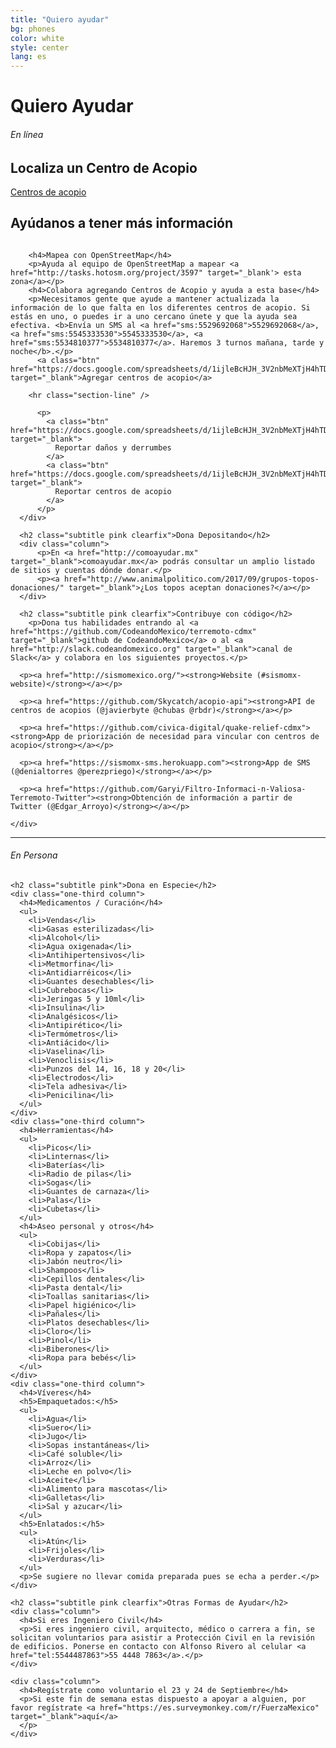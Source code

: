 ```yaml
---
title: "Quiero ayudar"
bg: phones
color: white
style: center
lang: es
---
```

<div class="row">
  <div class="row">
    <h1 class="title">Quiero <span class="black">Ayudar</span></h1>
  </div>

  <h6 class="categoria"> En línea </h6>
  <div class="en-linea">

  <p>
  <h2 class="subtitle pink">Localiza un Centro de Acopio</h2>
  <a class="btn" href="https://docs.google.com/spreadsheets/d/1ijleBcHJH_3V2nbMeXTjH4hTDYsjcdodYvHqhTc8C8c/edit#gid=447869804" target="_blank">Centros de acopio</a>
  </p>
      <h2 class="subtitle pink">Ayúdanos a tener más información</h2>
      <div class="column">

        <h4>Mapea con OpenStreetMap</h4>
        <p>Ayuda al equipo de OpenStreetMap a mapear <a href="http://tasks.hotosm.org/project/3597" target="_blank'> esta zona</a></p>
        <h4>Colabora agregando Centros de Acopio y ayuda a esta base</h4>
        <p>Necesitamos gente que ayude a mantener actualizada la información de lo que falta en los diferentes centros de acopio. Si estás en uno, o puedes ir a uno cercano únete y que la ayuda sea efectiva. <b>Envía un SMS al <a href="sms:5529692068">5529692068</a>, <a href="sms:5545333530">5545333530</a>, <a href="sms:5534810377">5534810377</a>. Haremos 3 turnos mañana, tarde y noche</b>.</p>
          <a class="btn" href="https://docs.google.com/spreadsheets/d/1ijleBcHJH_3V2nbMeXTjH4hTDYsjcdodYvHqhTc8C8c/edit#gid=447869804" target="_blank">Agregar centros de acopio</a>

        <hr class="section-line" />

          <p>
            <a class="btn" href="https://docs.google.com/spreadsheets/d/1ijleBcHJH_3V2nbMeXTjH4hTDYsjcdodYvHqhTc8C8c/edit#gid=0" target="_blank">
              Reportar daños y derrumbes
            </a>
            <a class="btn" href="https://docs.google.com/spreadsheets/d/1ijleBcHJH_3V2nbMeXTjH4hTDYsjcdodYvHqhTc8C8c/edit#gid=0" target="_blank">
              Reportar centros de acopio
            </a>
          </p>
      </div>

      <h2 class="subtitle pink clearfix">Dona Depositando</h2>
      <div class="column">
          <p>En <a href="http://comoayudar.mx" target="_blank">comoayudar.mx</a> podrás consultar un amplio listado de sitios y cuentas dónde donar.</p>
          <p><a href="http://www.animalpolitico.com/2017/09/grupos-topos-donaciones/" target="_blank">¿Los topos aceptan donaciones?</a></p>
      </div>

      <h2 class="subtitle pink clearfix">Contribuye con código</h2>
        <p>Dona tus habilidades entrando al <a href="https://github.com/CodeandoMexico/terremoto-cdmx" target="_blank">github de CodeandoMexico</a> o al <a href="http://slack.codeandomexico.org" target="_blank">canal de Slack</a> y colabora en los siguientes proyectos.</p>

      <p><a href="http://sismomexico.org/"><strong>Website (#sismomx-website)</strong></a></p>

      <p><a href="https://github.com/Skycatch/acopio-api"><strong>API de centros de acopios (@javierbyte @chubas @rbdr)</strong></a></p>

      <p><a href="https://github.com/civica-digital/quake-relief-cdmx"><strong>App de priorización de necesidad para vincular con centros de acopio</strong></a></p>

      <p><a href="https://sismomx-sms.herokuapp.com"><strong>App de SMS (@denialtorres @perezpriego)</strong></a></p>

      <p><a href="https://github.com/Garyi/Filtro-Informaci-n-Valiosa-Terremoto-Twitter"><strong>Obtención de información a partir de Twitter (@Edgar_Arroyo)</strong></a></p>

    </div>

<hr class="section-line">

<h6 class="categoria"> En Persona </h6>
  <div class="en-persona">

    <h2 class="subtitle pink">Dona en Especie</h2>
    <div class="one-third column">
      <h4>Medicamentos / Curación</h4>
      <ul>
        <li>Vendas</li>
        <li>Gasas esterilizadas</li>
        <li>Alcohol</li>
        <li>Agua oxigenada</li>
        <li>Antihipertensivos</li>
        <li>Metmorfina</li>
        <li>Antidiarréicos</li>
        <li>Guantes desechables</li>
        <li>Cubrebocas</li>
        <li>Jeringas 5 y 10ml</li>
        <li>Insulina</li>
        <li>Analgésicos</li>
        <li>Antipirético</li>
        <li>Termómetros</li>
        <li>Antiácido</li>
        <li>Vaselina</li>
        <li>Venoclisis</li>
        <li>Punzos del 14, 16, 18 y 20</li>
        <li>Electrodos</li>
        <li>Tela adhesiva</li>
        <li>Penicilina</li>
      </ul>
    </div>
    <div class="one-third column">
      <h4>Herramientas</h4>
      <ul>
        <li>Picos</li>
        <li>Linternas</li>
        <li>Baterías</li>
        <li>Radio de pilas</li>
        <li>Sogas</li>
        <li>Guantes de carnaza</li>
        <li>Palas</li>
        <li>Cubetas</li>
      </ul>
      <h4>Aseo personal y otros</h4>
      <ul>
        <li>Cobijas</li>
        <li>Ropa y zapatos</li>
        <li>Jabón neutro</li>
        <li>Shampoos</li>
        <li>Cepillos dentales</li>
        <li>Pasta dental</li>
        <li>Toallas sanitarias</li>
        <li>Papel higiénico</li>
        <li>Pañales</li>
        <li>Platos desechables</li>
        <li>Cloro</li>
        <li>Pinol</li>
        <li>Biberones</li>
        <li>Ropa para bebés</li>
      </ul>
    </div>
    <div class="one-third column">
      <h4>Víveres</h4>
      <h5>Empaquetados:</h5>
      <ul>
        <li>Agua</li>
        <li>Suero</li>
        <li>Jugo</li>
        <li>Sopas instantáneas</li>
        <li>Café soluble</li>
        <li>Arroz</li>
        <li>Leche en polvo</li>
        <li>Aceite</li>
        <li>Alimento para mascotas</li>
        <li>Galletas</li>
        <li>Sal y azucar</li>
      </ul>
      <h5>Enlatados:</h5>
      <ul>
        <li>Atún</li>
        <li>Frijoles</li>
        <li>Verduras</li>
      </ul>
      <p>Se sugiere no llevar comida preparada pues se echa a perder.</p>
    </div>

    <h2 class="subtitle pink clearfix">Otras Formas de Ayudar</h2>
    <div class="column">
      <h4>Si eres Ingeniero Civil</h4>
      <p>Si eres ingeniero civil, arquitecto, médico o carrera a fin, se solicitan voluntarios para asistir a Protección Civil en la revisión de edificios. Ponerse en contacto con Alfonso Rivero al celular <a href="tel:5544487863">55 4448 7863</a>.</p>
    </div>

    <div class="column">
      <h4>Regístrate como voluntario el 23 y 24 de Septiembre</h4>
      <p>Si este fin de semana estas dispuesto a apoyar a alguien, por favor regístrate <a href="https://es.surveymonkey.com/r/FuerzaMexico" target="_blank">aquí</a>
      </p>
    </div>
  </div>
